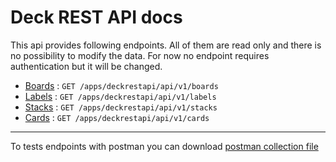 # Deck REST API docs

This api provides following endpoints. All of them are read only and there is no possibility to modify the data. For now no endpoint requires authentication but it will be changed.

-   [Boards](./Boards.md) : `GET /apps/deckrestapi/api/v1/boards`
-   [Labels]() : `GET /apps/deckrestapi/api/v1/labels`
-   [Stacks]() : `GET /apps/deckrestapi/api/v1/stacks`
-   [Cards]() : `GET /apps/deckrestapi/api/v1/cards`

---

To tests endpoints with postman you can download [postman collection file](./deck-rest-api.postman_collection.json)
